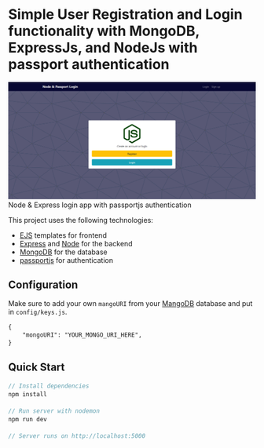 # **Simple User Registration and Login functionality with MongoDB, ExpressJs, and NodeJs with passport authentication**

![Final App](./public/images/demo.png)
Node & Express login app with passportjs authentication

This project uses the following technologies:

- [EJS](https://ejs.co) templates for frontend
- [Express](http://expressjs.com/) and [Node](https://nodejs.org/en/) for the backend
- [MongoDB](https://www.mongodb.com/) for the database
- [passportjs](https://passportjs.org) for authentication


## Configuration

Make sure to add your own `mangoURI` from your [MangoDB](http://mangodb.com) database and put in  `config/keys.js`.

```
{
    "mongoURI": "YOUR_MONGO_URI_HERE",
}
```

## Quick Start

```javascript
// Install dependencies 
npm install

// Run server with nodemon
npm run dev

// Server runs on http://localhost:5000
```
